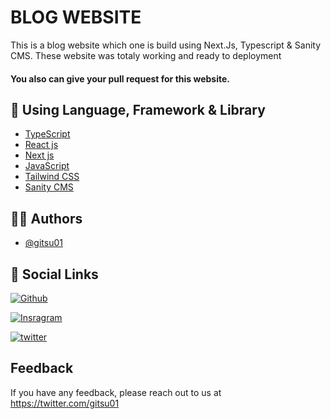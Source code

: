 # BLOG WEBSITE

 This is a blog website which one is build using Next.Js, Typescript & Sanity CMS. These website was totaly working and ready to deployment 

#### You also can give your pull request for this website. 

## 💾 Using Language, Framework & Library

- [TypeScript](https://www.typescriptlang.org)
- [React js](https://reactjs.org)
- [Next js](https://nextjs.org/)
- [JavaScript](https://www.javascript.com)
- [Tailwind CSS](https://tailwindcss.com)
- [Sanity CMS](https://www.sanity.io)


## 👨🏼 Authors

- [@gitsu01](https://github.com/gitsu01)


## 🔗 Social Links
[![Github](https://img.shields.io/badge/Github-000?style=for-the-badge&logo=github&logoColor=white)](https://github.com/gitsu01)

[![Insragram](https://img.shields.io/badge/instagram-dc2743?style=for-the-badge&logo=instagram&logoColor=white)](https://www.instagram.com/gitsu_official)

[![twitter](https://img.shields.io/badge/twitter-1DA1F2?style=for-the-badge&logo=twitter&logoColor=white)](https://www.twitter.com/gitsu01)


## Feedback

If you have any feedback, please reach out to us at https://twitter.com/gitsu01
